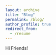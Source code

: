 ```yaml
---
layout: archive
title: "Blog"
permalink: /blog/
author_profile: true
redirect_from:
  - /resume
---
```


Hi Friends!
